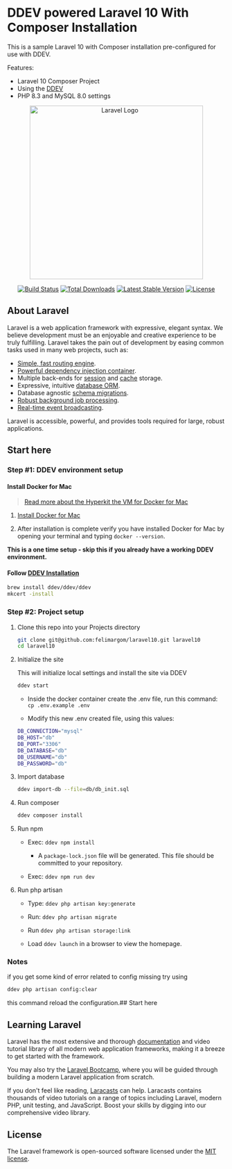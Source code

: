 # DDEV powered Laravel 10 With Composer Installation

This is a sample Laravel 10 with Composer installation pre-configured for use
with DDEV.

Features:

- Laravel 10 Composer Project
- Using the [DDEV](https://ddev.readthedocs.io/en/latest/)
- PHP 8.3 and MySQL 8.0 settings

<p align="center"><a href="https://laravel.com" target="_blank"><img src="https://raw.githubusercontent.com/laravel/art/master/logo-lockup/5%20SVG/2%20CMYK/1%20Full%20Color/laravel-logolockup-cmyk-red.svg" width="400" alt="Laravel Logo"></a></p>

<p align="center">
<a href="https://github.com/laravel/framework/actions"><img src="https://github.com/laravel/framework/workflows/tests/badge.svg" alt="Build Status"></a>
<a href="https://packagist.org/packages/laravel/framework"><img src="https://img.shields.io/packagist/dt/laravel/framework" alt="Total Downloads"></a>
<a href="https://packagist.org/packages/laravel/framework"><img src="https://img.shields.io/packagist/v/laravel/framework" alt="Latest Stable Version"></a>
<a href="https://packagist.org/packages/laravel/framework"><img src="https://img.shields.io/packagist/l/laravel/framework" alt="License"></a>
</p>

## About Laravel

Laravel is a web application framework with expressive, elegant syntax. We
believe development must be an enjoyable and creative experience to be truly
fulfilling. Laravel takes the pain out of development by easing common tasks
used in many web projects, such as:

- [Simple, fast routing engine](https://laravel.com/docs/routing).
- [Powerful dependency injection container](https://laravel.com/docs/container).
- Multiple back-ends for [session](https://laravel.com/docs/session)
and [cache](https://laravel.com/docs/cache) storage.
- Expressive, intuitive [database ORM](https://laravel.com/docs/eloquent).
- Database agnostic [schema migrations](https://laravel.com/docs/migrations).
- [Robust background job processing](https://laravel.com/docs/queues).
- [Real-time event broadcasting](https://laravel.com/docs/broadcasting).

Laravel is accessible, powerful, and provides tools required for large, robust applications.

## Start here

### Step #1: DDEV environment setup

#### Install Docker for Mac

> [Read more about the Hyperkit the VM for Docker for Mac](https://docs.docker.com/docker-for-mac/docker-toolbox/)

1. [Install Docker for Mac](https://docksal.io/installation/#macos-docker-for-mac)

2. After installation is complete verify you have installed Docker for Mac by
opening your terminal and typing `docker --version`.

**This is a one time setup - skip this if you already have a working DDEV environment.**

#### Follow [DDEV Installation](https://ddev.readthedocs.io/en/stable/users/install/ddev-installation/)

  ```bash
  brew install ddev/ddev/ddev
  mkcert -install
  ```

### Step #2: Project setup

1. Clone this repo into your Projects directory

    ```bash
    git clone git@github.com:felimargom/laravel10.git laravel10
    cd laravel10
    ```

2. Initialize the site

    This will initialize local settings and install the site via DDEV

    ```bash
    ddev start
    ```

    - Inside the docker container create the .env file, run this command:
  `cp .env.example .env`

    - Modify this new .env created file, using this values:  

    ```bash
    DB_CONNECTION="mysql"
    DB_HOST="db"
    DB_PORT="3306"
    DB_DATABASE="db"
    DB_USERNAME="db"
    DB_PASSWORD="db"
    ```

3. Import database

    ```bash
    ddev import-db --file=db/db_init.sql
    ```

4. Run composer

    ```bash
    ddev composer install

5. Run npm

    - Exec: `ddev npm install`

      - A `package-lock.json` file will be generated. This file should be
    committed to your repository.

    - Exec: `ddev npm run dev`

6. Run php artisan

    - Type: `ddev php artisan key:generate`

    - Run: `ddev php artisan migrate`

    - Run `ddev php artisan storage:link`

    - Load `ddev launch` in a browser to view the homepage.

### Notes

if you get some kind of error related to config missing try using

```bash
ddev php artisan config:clear
```

this command reload the configuration.## Start here

## Learning Laravel

Laravel has the most extensive and thorough
[documentation](https://laravel.com/docs) and video tutorial library of all
modern web application frameworks, making it a breeze to get started with the framework.

You may also try the [Laravel Bootcamp](https://bootcamp.laravel.com), where
you will be guided through building a modern Laravel application from scratch.

If you don't feel like reading, [Laracasts](https://laracasts.com) can help.
Laracasts contains thousands of video tutorials on a range of topics including
Laravel, modern PHP, unit testing, and JavaScript. Boost your skills by digging
into our comprehensive video library.

## License

The Laravel framework is open-sourced software licensed under the [MIT license](https://opensource.org/licenses/MIT).
